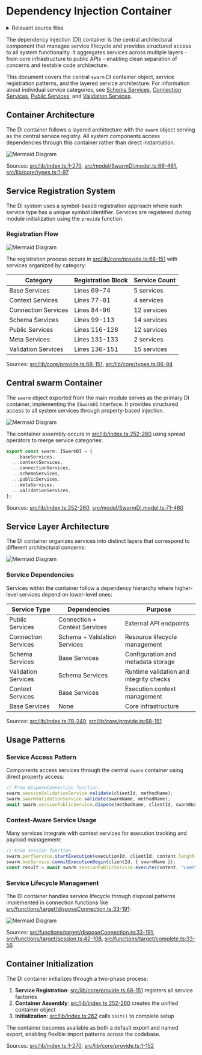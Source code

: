 # Dependency Injection Container

<details>
<summary>Relevant source files</summary>

The following files were used as context for generating this wiki page:

- [docs/classes/ClientCompute.md](docs/classes/ClientCompute.md)
- [docs/classes/DocService.md](docs/classes/DocService.md)
- [docs/classes/SchemaUtils.md](docs/classes/SchemaUtils.md)
- [docs/index.md](docs/index.md)
- [docs/interfaces/IAgentNavigationParams.md](docs/interfaces/IAgentNavigationParams.md)
- [docs/interfaces/IAgentTool.md](docs/interfaces/IAgentTool.md)
- [docs/interfaces/INavigateToAgentParams.md](docs/interfaces/INavigateToAgentParams.md)
- [docs/interfaces/INavigateToTriageParams.md](docs/interfaces/INavigateToTriageParams.md)
- [docs/interfaces/ISwarmDI.md](docs/interfaces/ISwarmDI.md)
- [docs/interfaces/ITriageNavigationParams.md](docs/interfaces/ITriageNavigationParams.md)
- [src/functions/target/complete.ts](src/functions/target/complete.ts)
- [src/functions/target/disposeConnection.ts](src/functions/target/disposeConnection.ts)
- [src/functions/target/makeConnection.ts](src/functions/target/makeConnection.ts)
- [src/functions/target/session.ts](src/functions/target/session.ts)
- [src/lib/core/provide.ts](src/lib/core/provide.ts)
- [src/lib/core/types.ts](src/lib/core/types.ts)
- [src/lib/index.ts](src/lib/index.ts)
- [src/model/SwarmDI.model.ts](src/model/SwarmDI.model.ts)

</details>



The dependency injection (DI) container is the central architectural component that manages service lifecycle and provides structured access to all system functionality. It aggregates services across multiple layers - from core infrastructure to public APIs - enabling clean separation of concerns and testable code architecture.

This document covers the central `swarm` DI container object, service registration patterns, and the layered service architecture. For information about individual service categories, see [Schema Services](#3.2), [Connection Services](#3.3), [Public Services](#3.4), and [Validation Services](#3.5).

## Container Architecture

The DI container follows a layered architecture with the `swarm` object serving as the central service registry. All system components access dependencies through this container rather than direct instantiation.

![Mermaid Diagram](./diagrams\13_Dependency_Injection_Container_0.svg)

Sources: [src/lib/index.ts:1-270](), [src/model/SwarmDI.model.ts:66-461](), [src/lib/core/types.ts:1-97]()

## Service Registration System

The DI system uses a symbol-based registration approach where each service type has a unique symbol identifier. Services are registered during module initialization using the `provide` function.

### Registration Flow

![Mermaid Diagram](./diagrams\13_Dependency_Injection_Container_1.svg)

The registration process occurs in [src/lib/core/provide.ts:68-151]() with services organized by category:

| Category | Registration Block | Service Count |
|----------|-------------------|---------------|
| Base Services | Lines 69-74 | 5 services |
| Context Services | Lines 77-81 | 4 services |
| Connection Services | Lines 84-96 | 12 services |
| Schema Services | Lines 99-113 | 14 services |
| Public Services | Lines 116-128 | 12 services |
| Meta Services | Lines 131-133 | 2 services |
| Validation Services | Lines 136-151 | 15 services |

Sources: [src/lib/core/provide.ts:68-151](), [src/lib/core/types.ts:86-94]()

## Central swarm Container

The `swarm` object exported from the main module serves as the primary DI container, implementing the `ISwarmDI` interface. It provides structured access to all system services through property-based injection.

![Mermaid Diagram](./diagrams\13_Dependency_Injection_Container_2.svg)

The container assembly occurs in [src/lib/index.ts:252-260]() using spread operators to merge service categories:

```typescript
export const swarm: ISwarmDI = {
  ...baseServices,
  ...contextServices, 
  ...connectionServices,
  ...schemaServices,
  ...publicServices,
  ...metaServices,
  ...validationServices,
};
```

Sources: [src/lib/index.ts:252-260](), [src/model/SwarmDI.model.ts:71-460]()

## Service Layer Architecture

The DI container organizes services into distinct layers that correspond to different architectural concerns:

![Mermaid Diagram](./diagrams\13_Dependency_Injection_Container_3.svg)

### Service Dependencies

Services within the container follow a dependency hierarchy where higher-level services depend on lower-level ones:

| Service Type | Dependencies | Purpose |
|--------------|-------------|---------|
| Public Services | Connection + Context Services | External API endpoints |
| Connection Services | Schema + Validation Services | Resource lifecycle management |
| Schema Services | Base Services | Configuration and metadata storage |
| Validation Services | Schema Services | Runtime validation and integrity checks |
| Context Services | Base Services | Execution context management |
| Base Services | None | Core infrastructure |

Sources: [src/lib/index.ts:78-249](), [src/lib/core/provide.ts:68-151]()

## Usage Patterns

### Service Access Pattern

Components access services through the central `swarm` container using direct property access:

```typescript
// From disposeConnection function
swarm.sessionValidationService.validate(clientId, methodName);
swarm.swarmValidationService.validate(swarmName, methodName);
await swarm.sessionPublicService.dispose(methodName, clientId, swarmName);
```

### Context-Aware Service Usage

Many services integrate with context services for execution tracking and payload management:

```typescript  
// From session function
swarm.perfService.startExecution(executionId, clientId, content.length);
swarm.busService.commitExecutionBegin(clientId, { swarmName });
const result = await swarm.sessionPublicService.execute(content, "user", METHOD_NAME, clientId, swarmName);
```

### Service Lifecycle Management

The DI container handles service lifecycle through disposal patterns implemented in connection functions like [src/functions/target/disposeConnection.ts:33-191]():

![Mermaid Diagram](./diagrams\13_Dependency_Injection_Container_4.svg)

Sources: [src/functions/target/disposeConnection.ts:33-191](), [src/functions/target/session.ts:42-108](), [src/functions/target/complete.ts:33-56]()

## Container Initialization

The DI container initializes through a two-phase process:

1. **Service Registration**: [src/lib/core/provide.ts:68-151]() registers all service factories
2. **Container Assembly**: [src/lib/index.ts:252-260]() creates the unified container object
3. **Initialization**: [src/lib/index.ts:262]() calls `init()` to complete setup

The container becomes available as both a default export and named export, enabling flexible import patterns across the codebase.

Sources: [src/lib/index.ts:1-270](), [src/lib/core/provide.ts:1-152]()